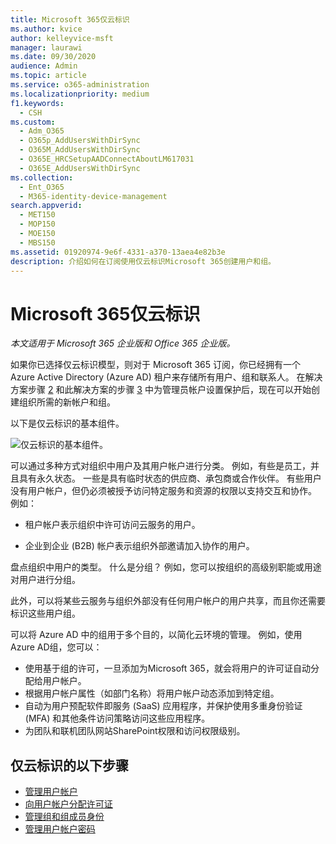```yaml
---
title: Microsoft 365仅云标识
ms.author: kvice
author: kelleyvice-msft
manager: laurawi
ms.date: 09/30/2020
audience: Admin
ms.topic: article
ms.service: o365-administration
ms.localizationpriority: medium
f1.keywords:
  - CSH
ms.custom:
  - Adm_O365
  - O365p_AddUsersWithDirSync
  - O365M_AddUsersWithDirSync
  - O365E_HRCSetupAADConnectAboutLM617031
  - O365E_AddUsersWithDirSync
ms.collection:
  - Ent_O365
  - M365-identity-device-management
search.appverid:
  - MET150
  - MOP150
  - MOE150
  - MBS150
ms.assetid: 01920974-9e6f-4331-a370-13aea4e82b3e
description: 介绍如何在订阅使用仅云标识Microsoft 365创建用户和组。
---
```


# <a name="microsoft-365-cloud-only-identity"></a>Microsoft 365仅云标识

*本文适用于 Microsoft 365 企业版和 Office 365 企业版。*

如果你已选择仅云标识模型，则对于 Microsoft 365 订阅，你已经拥有一个 Azure Active Directory (Azure AD) 租户来存储所有用户、组和联系人。 在解决方案步骤 [2](protect-your-global-administrator-accounts.md) 和此解决方案的步骤 [3](microsoft-365-secure-sign-in.md) 中为管理员帐户设置保护后，现在可以开始创建组织所需的新帐户和组。

以下是仅云标识的基本组件。
 
![仅云标识的基本组件。](../media/about-microsoft-365-identity/cloud-only-identity.png)

可以通过多种方式对组织中用户及其用户帐户进行分类。 例如，有些是员工，并且具有永久状态。 一些是具有临时状态的供应商、承包商或合作伙伴。 有些用户没有用户帐户，但仍必须被授予访问特定服务和资源的权限以支持交互和协作。 例如：

- 租户帐户表示组织中许可访问云服务的用户。

- 企业到企业 (B2B) 帐户表示组织外部邀请加入协作的用户。

盘点组织中用户的类型。 什么是分组？ 例如，您可以按组织的高级别职能或用途对用户进行分组。

此外，可以将某些云服务与组织外部没有任何用户帐户的用户共享，而且你还需要标识这些用户组。

可以将 Azure AD 中的组用于多个目的，以简化云环境的管理。 例如，使用Azure AD组，您可以：

- 使用基于组的许可，一旦添加为Microsoft 365，就会将用户的许可证自动分配给用户帐户。
- 根据用户帐户属性（如部门名称）将用户帐户动态添加到特定组。
- 自动为用户预配软件即服务 (SaaS) 应用程序，并保护使用多重身份验证 (MFA) 和其他条件访问策略访问这些应用程序。
- 为团队和联机团队网站SharePoint权限和访问权限级别。

## <a name="next-steps-for-cloud-only-identity"></a>仅云标识的以下步骤

- [管理用户帐户](manage-microsoft-365-accounts.md)
- [向用户帐户分配许可证](assign-licenses-to-user-accounts.md)
- [管理组和组成员身份](manage-microsoft-365-groups.md)
- [管理用户帐户密码](manage-microsoft-365-passwords.md)
